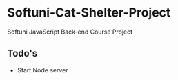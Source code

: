 # Softuni-Cat-Shelter-Project
Softuni JavaScript Back-end Course Project

## Todo's
-  Start Node server